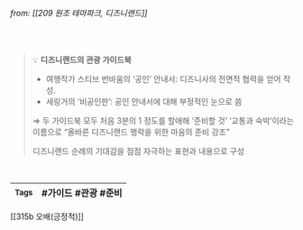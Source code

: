 
###### from: [[209 원조 테마파크, 디즈니랜드]]

<br/>

>💡 **디즈니랜드의 관광 가이드북**
>- 여행작가 스티브 번바움의 ‘공인’ 안내서: 디즈니사의 전면적 협력을 얻어 작성.
>- 세링거의 ‘비공인판’: 공인 안내서에 대해 부정적인 눈으로 씀
>  
>  ⇒ 두 가이드북 모두 처음 3분의 1 정도를 할애해 ‘준비할 것’ ‘교통과 숙박’이라는 이름으로 “올바른 디즈니랜드 행락을 위한 마음의 준비 강조”
>  
>  디즈니랜드 순례의 기대감을 점점 자극하는 표현과 내용으로 구성

<br/>

| <small> Tags </small> | #가이드 #관광 #준비  |
| --- | --- |

[[315b 오배(긍정적)]]